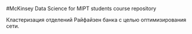  #McKinsey Data Science for MIPT students course repository

Кластеризация отделений Райфайзен банка с целью оптимизирования сети.
